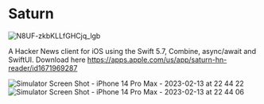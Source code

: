 # Saturn
![N8UF-zkbKLLfGHCjq_lgb](https://user-images.githubusercontent.com/51029/219298277-79bdf16d-a7ea-4b19-846b-f3622aef549b.png)

A Hacker News client for iOS using the Swift 5.7, Combine, async/await and SwiftUI. Download here https://apps.apple.com/us/app/saturn-hn-reader/id1671969287

![Simulator Screen Shot - iPhone 14 Pro Max - 2023-02-13 at 22 44 22](https://user-images.githubusercontent.com/51029/218449542-75e02c82-4049-4027-9280-293e411c9529.png)
![Simulator Screen Shot - iPhone 14 Pro Max - 2023-02-13 at 22 44 06](https://user-images.githubusercontent.com/51029/218449550-abe06b73-0a9c-4d8e-a33b-c8fce6643636.png)
